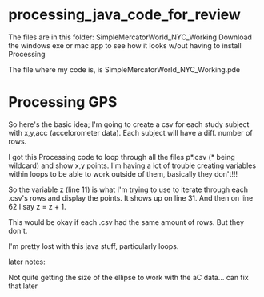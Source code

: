 processing_java_code_for_review
===============================

The files are in this folder: SimpleMercatorWorld_NYC_Working
Download the windows exe or mac app to see how it looks w/out having to install Processing

The file where my code is, is SimpleMercatorWorld_NYC_Working.pde

Processing GPS 
===============================


So here's the basic idea; I'm going to create a csv for each study subject with x,y,acc (accelorometer data). 
Each subject will have a diff. number of rows.

I got this Processing code to loop through all the files p*.csv (* being wildcard) and show x,y points.
I'm having a lot of trouble creating variables within loops to be able to work outside of them, basically they don't!!!

So the variable z (line 11) is what I'm trying to use to iterate through each .csv's rows and display the points.
It shows up on line 31. And then on line 62 I say z = z + 1. 

This would be okay if each .csv had the same amount of rows. But they don't. 


I'm pretty lost with this java stuff, particularly loops. 












later notes:

Not quite getting the size of the ellipse to work with the aC data... can fix that later

